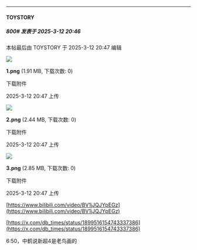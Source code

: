 ﻿
*****

####  TOYSTORY  
##### 800#       发表于 2025-3-12 20:46

 本帖最后由 TOYSTORY 于 2025-3-12 20:47 编辑 

<img src="https://img.saraba1st.com/forum/202503/12/204720l55rkxxxrvnn3krr.png" referrerpolicy="no-referrer">

<strong>1.png</strong> (1.91 MB, 下载次数: 0)

下载附件

2025-3-12 20:47 上传

<img src="https://img.saraba1st.com/forum/202503/12/204730gq7jbha1npupukvo.png" referrerpolicy="no-referrer">

<strong>2.png</strong> (2.44 MB, 下载次数: 0)

下载附件

2025-3-12 20:47 上传

<img src="https://img.saraba1st.com/forum/202503/12/204741b5g5fg55nhx58iim.png" referrerpolicy="no-referrer">

<strong>3.png</strong> (2.85 MB, 下载次数: 0)

下载附件

2025-3-12 20:47 上传

[https://www.bilibili.com/video/BV1jJQJYpEGz](https://www.bilibili.com/video/BV1jJQJYpEGz)

[https://x.com/db_times/status/1899516154743337386](https://x.com/db_times/status/1899516154743337386)

6:50，中鹤说新超4是老鸟画的

